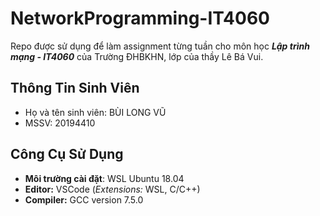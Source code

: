 # NetworkProgramming-IT4060

Repo được sử dụng để làm assignment từng tuần cho môn học ***Lập trình mạng - IT4060*** của Trường ĐHBKHN, lớp của thầy Lê Bá Vui.

## Thông Tin Sinh Viên

* Họ và tên sinh viên: BÙI LONG VŨ 
* MSSV: 20194410 

## Công Cụ Sử Dụng

* **Môi trường cài đặt**: WSL Ubuntu 18.04 
* **Editor:** VSCode (*Extensions:* WSL, C/C++)
* **Compiler:** GCC version 7.5.0

